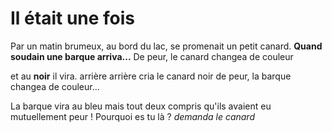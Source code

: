 # Il était une fois

Par un matin brumeux, au bord du lac, se promenait
un petit canard.
**Quand soudain une barque arriva...**
De peur, le canard changea de couleur

et au **noir** il vira.
arrière arrière cria le canard noir 
de peur, la barque changea de couleur...

La barque vira au bleu mais tout deux compris qu'ils avaient eu mutuellement peur ! 
Pourquoi es tu là ? _demanda le canard_

